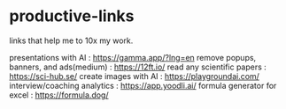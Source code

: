 # productive-links
links that help me to 10x my work.

presentations with AI : https://gamma.app/?lng=en
remove popups, banners, and ads(medium) : https://12ft.io/
read any scientific papers : https://sci-hub.se/
create images with AI : https://playgroundai.com/
interview/coaching analytics : https://app.yoodli.ai/
formula generator for excel : https://formula.dog/
